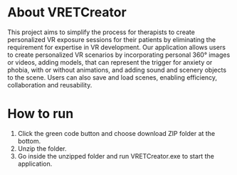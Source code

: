 # About VRETCreator 
This project aims to simplify the process for therapists to create personalized VR exposure sessions for their patients by eliminating the requirement for expertise in VR development. Our application allows users to create personalized VR scenarios by incorporating personal 360° images or videos, adding models, that can represent the trigger for anxiety or phobia, with or without animations, and adding sound and scenery objects to the scene. Users can also save and load scenes, enabling efficiency, collaboration and reusability.

# How to run
1. Click the green code button and choose download ZIP folder at the bottom.
2. Unzip the folder.
3. Go inside the unzipped folder and run VRETCreator.exe to start the application. 
